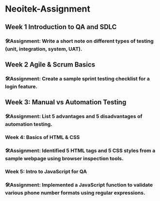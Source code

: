 # Neoitek-Assignment

## Week 1 Introduction to QA and SDLC

### 🛠Assignment: Write a short note on different types of testing (unit, integration, system, UAT).

## Week 2 Agile & Scrum Basics

### 🛠Assignment: Create a sample sprint testing checklist for a login feature.

## Week 3: Manual vs Automation Testing

### 🛠Assignment: List 5 advantages and 5 disadvantages of automation testing.

### Week 4: Basics of HTML & CSS  

### 🛠Assignment: Identified 5 HTML tags and 5 CSS styles from a sample webpage using browser inspection tools.

### Week 5: Intro to JavaScript for QA  

### 🛠Assignment: Implemented a JavaScript function to validate various phone number formats using regular expressions.


